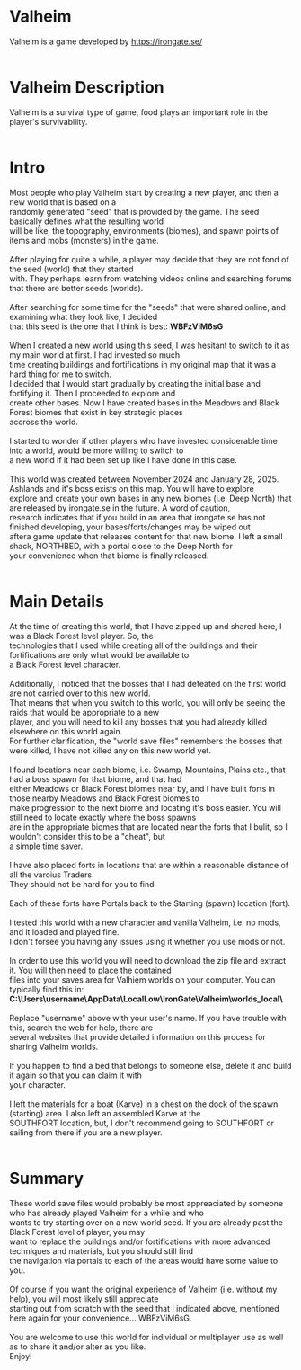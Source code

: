 # Valheim
Valheim is a game developed by https://irongate.se/<br/>
<br/>
# Valheim Description
Valheim is a survival type of game, food plays an important role in the player's survivability.<br/>
<br/>
# Intro
Most people who play Valheim start by creating a new player, and then a new world that is based on a<br/>
randomly generated "seed" that is provided by the game. The seed basically defines what the resulting world<br />
will be like, the topography, environments (biomes), and spawn points of items and mobs (monsters) in the game.<br />
<br />
After playing for quite a while, a player may decide that they are not fond of the seed (world) that they started<br />
with. They perhaps learn from watching videos online and searching forums that there are better seeds (worlds).<br />
<br />
After searching for some time for the "seeds" that were shared online, and examining what they look like, I decided<br/>
that this seed is the one that I think is best: <b>WBFzViM6sG</b><br/>
<br/>
When I created a new world using this seed, I was hesitant to switch to it as my main world at first. I had invested so much<br />
time creating buildings and fortifications in my original map that it was a hard thing for me to switch.<br />
I decided that I would start gradually by creating the initial base and fortifying it. Then I proceeded to explore and<br />
create other bases. Now I have created bases in the Meadows and Black Forest biomes that exist in key strategic places<br />
accross the world.<br />
<br/>
I started to wonder if other players who have invested considerable time into a world, would be more willing to switch to<br/>
a new world if it had been set up like I have done in this case.<br/>
<br/>
This world was created between November 2024 and January 28, 2025. Ashlands and it's boss exists on this map. You will have to explore<br/>
explore and create your own bases in any new biomes (i.e. Deep North) that are released by irongate.se in the future. A word of caution,<br/>
research indicates that if you build in an area that irongate.se has not finished developing, your bases/forts/changes may be wiped out<br/>
aftera game update that releases content for that new biome. I left a small shack, NORTHBED, with a portal close to the Deep North for<br/>
your convenience when that biome is finally released.<br/>
<br/>
# Main Details
At the time of creating this world, that I have zipped up and shared here, I was a Black Forest level player. So, the <br/>
technologies that I used while creating all of the buildings and their fortifications are only what would be available to<br/>
a Black Forest level character.<br/>
<br/>
Additionally, I noticed that the bosses that I had defeated on the first world are not carried over to this new world.<br/>
That means that when you switch to this world, you will only be seeing the raids that would be appropriate to a new<br/>
player, and you will need to kill any bosses that you had already killed elsewhere on this world again.<br/>
For further clarification, the "world save files" remembers the bosses that were killed, I have not killed any on this new world yet.<br/>
<br/>
I found locations near each biome, i.e. Swamp, Mountains, Plains etc., that had a boss spawn for that biome, and that had<br/>
either Meadows or Black Forest biomes near by, and I have built forts in those nearby Meadows and Black Forest biomes to<br/>
make progression to the next biome and locating it's boss easier. You will still need to locate exactly where the boss spawns <br/>
are in the appropriate biomes that are located near the forts that I bulit, so I wouldn't consider this to be a "cheat", but<br/>
a simple time saver.<br/>
<br/>
I have also placed forts in locations that are within a reasonable distance of all the varoius Traders.<br/>
They should not be hard for you to find<br/>
<br/>
Each of these forts have Portals back to the Starting (spawn) location (fort).<br/>
<br/>
I tested this world with a new character and vanilla Valheim, i.e. no mods, and it loaded and played fine.<br/>
I don't forsee you having any issues using it whether you use mods or not.<br/>
<br/>
In order to use this world you will need to download the zip file and extract it. You will then need to place the contained<br/>
files into your saves area for Valhiem worlds on your computer. You can typically find this in:<br/>
<b>C:\Users\username\AppData\LocalLow\IronGate\Valheim\worlds_local\ </b>
<br/><br/>
Replace "username" above with your user's name. If you have trouble with this, search the web for help, there are<br/>
several websites that provide detailed information on this process for sharing Valheim worlds.<br/>
<br/>
If you happen to find a bed that belongs to someone else, delete it and build it again so that you can claim it with<br/>
your character.<br/>
<br/>
I left the materials for a boat (Karve) in a chest on the dock of the spawn (starting) area. I also left an assembled Karve at the<br />
SOUTHFORT location, but, I don't recommend going to SOUTHFORT or sailing from there if you are a new player.<br/>
<br/>
# Summary
These world save files would probably be most appreaciated by someone who has already played Valheim for a while and who<br/>
wants to try starting over on a new world seed. If you are already past the Black Forest level of player, you may<br/>
want to replace the buildings and/or fortifications with more advanced techniques and materials, but you should still find<br/>
the navigation via portals to each of the areas would have some value to you.<br/>
<br/>
Of course if you want the original experience of Valheim (i.e. without my help), you will most likely still appreciate<br/> 
starting out from scratch with the seed that I indicated above, mentioned here again for your convenience... WBFzViM6sG.<br/>
<br/>
You are welcome to use this world for individual or multiplayer use as well as to share it and/or alter as you like.<br/>
Enjoy!<br/>
<br/>





